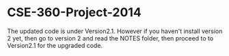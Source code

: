 CSE-360-Project-2014
====================

The updated code is under Version2.1. However if you haven't install version 2 yet, then go to version 2 and read the NOTES folder, then proceed to to Version2.1 for the upgraded code. 
